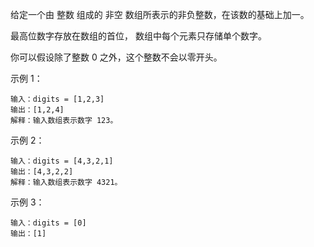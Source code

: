 <!--
 * @Author: shengCW
 * @Email: 2367896538@qq.com
 * @Date: 2021-08-06 17:13:35
 * @LastEditors: shengCW
 * @LastEmail: 2367896538@qq.com
 * @LastEditTime: 2021-08-06 17:14:45
 * @Description: file content
-->

给定一个由 整数 组成的 非空 数组所表示的非负整数，在该数的基础上加一。

最高位数字存放在数组的首位， 数组中每个元素只存储单个数字。

你可以假设除了整数 0 之外，这个整数不会以零开头。

示例 1：

```shell
输入：digits = [1,2,3]
输出：[1,2,4]
解释：输入数组表示数字 123。
```

示例 2：

```shell
输入：digits = [4,3,2,1]
输出：[4,3,2,2]
解释：输入数组表示数字 4321。
```

示例 3：

```shell
输入：digits = [0]
输出：[1]
```
